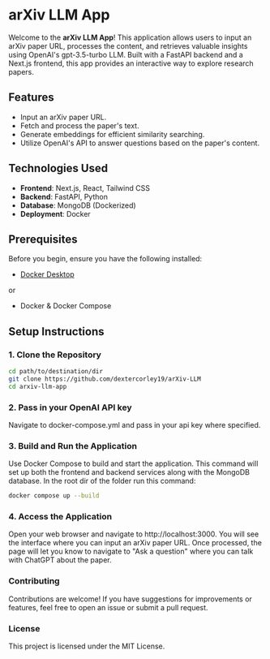 # arXiv LLM App

Welcome to the **arXiv LLM App**! This application allows users to input an arXiv paper URL, processes the content, and retrieves valuable insights using OpenAI's gpt-3.5-turbo LLM. Built with a FastAPI backend and a Next.js frontend, this app provides an interactive way to explore research papers.

## Features

- Input an arXiv paper URL.
- Fetch and process the paper's text.
- Generate embeddings for efficient similarity searching.
- Utilize OpenAI's API to answer questions based on the paper's content.

## Technologies Used

- **Frontend**: Next.js, React, Tailwind CSS
- **Backend**: FastAPI, Python
- **Database**: MongoDB (Dockerized)
- **Deployment**: Docker

## Prerequisites

Before you begin, ensure you have the following installed:

- [Docker Desktop](https://www.docker.com/products/docker-desktop/)

or 

- Docker & Docker Compose

## Setup Instructions

### 1. Clone the Repository

```bash
cd path/to/destination/dir
git clone https://github.com/dextercorley19/arXiv-LLM
cd arxiv-llm-app
```

### 2. Pass in your OpenAI API key

Navigate to docker-compose.yml and pass in your api key where specified.

### 3. Build and Run the Application

Use Docker Compose to build and start the application. This command will set up both the frontend and backend services along with the MongoDB database. In the root dir of the folder run this command:

```bash
docker compose up --build
```

### 4. Access the Application

Open your web browser and navigate to http://localhost:3000. You will see the interface where you can input an arXiv paper URL. Once processed, the page will let you know to navigate to "Ask a question" where you can talk with ChatGPT about the paper.

### Contributing

Contributions are welcome! If you have suggestions for improvements or features, feel free to open an issue or submit a pull request.

### License

This project is licensed under the MIT License.
